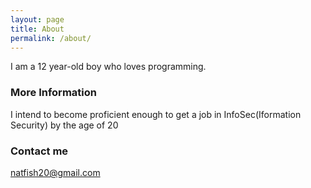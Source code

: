 ```yaml
---
layout: page
title: About
permalink: /about/
---
```


I am a 12 year-old boy who loves programming.

### More Information

I intend to become proficient enough to get a job in InfoSec(Iformation Security) by the age of 20

### Contact me

[natfish20@gmail.com](mailto:natfish20@gmail.com)
